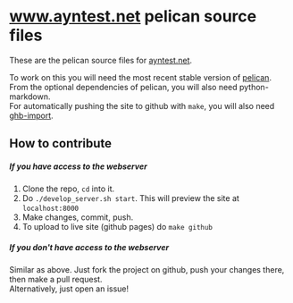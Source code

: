 # www.ayntest.net pelican source files

These are the pelican source files for [ayntest.net](http://ayntest.net).


To work on this you will need the most recent stable version of [pelican](http://blog.getpelican.com/).  
From the optional dependencies of pelican, you will also need python-markdown.  
For automatically pushing the site to github with `make`, you will also need [ghb-import](https://github.com/davisp/ghp-import).  

## How to contribute

##### If you have access to the webserver
1. Clone the repo, `cd` into it.
2. Do `./develop_server.sh start`. This will preview the site at `localhost:8000`
3. Make changes, commit, push.
4. To upload to live site (github pages) do `make github`

##### If you don't have access to the webserver
Similar as above. Just fork the project on github, push your changes there, then make a pull request.  
Alternatively, just open an issue!
